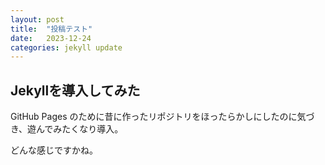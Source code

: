 ```yaml
---
layout: post
title:  "投稿テスト"
date:   2023-12-24
categories: jekyll update
---
```


## Jekyllを導入してみた
GitHub Pages のために昔に作ったリポジトリをほったらかしにしたのに気づき、遊んでみたくなり導入。

どんな感じですかね。
